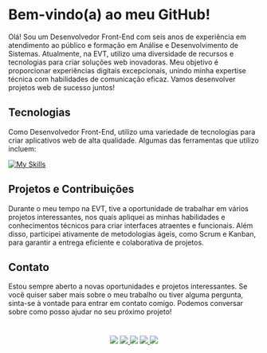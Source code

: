 # Bem-vindo(a) ao meu GitHub!

Olá! Sou um Desenvolvedor Front-End com seis anos de experiência em atendimento ao público e formação em Análise e Desenvolvimento de Sistemas. Atualmente, na EVT, utilizo uma diversidade de recursos e tecnologias para criar soluções web inovadoras. Meu objetivo é proporcionar experiências digitais excepcionais, unindo minha expertise técnica com habilidades de comunicação eficaz. Vamos desenvolver projetos web de sucesso juntos!

## Tecnologias

Como Desenvolvedor Front-End, utilizo uma variedade de tecnologias para criar aplicativos web de alta qualidade. Algumas das ferramentas que utilizo incluem:
         
[![My Skills](https://skillicons.dev/icons?i=html,css,js,ts,styledcomponents,react,mongo,git,azure)](https://skillicons.dev)

## Projetos e Contribuições

Durante o meu tempo na EVT, tive a oportunidade de trabalhar em vários projetos interessantes, nos quais apliquei as minhas habilidades e conhecimentos técnicos para criar interfaces atraentes e funcionais. Além disso, participei ativamente de metodologias ágeis, como Scrum e Kanban, para garantir a entrega eficiente e colaborativa de projetos.

## Contato

Estou sempre aberto a novas oportunidades e projetos interessantes. Se você quiser saber mais sobre o meu trabalho ou tiver alguma pergunta, sinta-se à vontade para entrar em contato comigo. Podemos conversar sobre como posso ajudar no seu próximo projeto!

#

<div align="center">
  <a href="https://www.linkedin.com/in/vitoralbergaria/" target="_blank"><img src="https://img.shields.io/badge/-LinkedIn-%230077B5?style=for-the-badge&logo=linkedin&logoColor=white" target="_blank"></a>
  <a href="https://bit.ly/3qzDRe3" target="_blank"><img src="https://img.shields.io/badge/WhatsApp-25D366?style=for-the-badge&logo=whatsapp&logoColor=white" target="_blank">
  <a href = "mailto:contato.soer@gmail.com"><img src="https://img.shields.io/badge/Gmail-D14836?style=for-the-badge&logo=gmail&logoColor=white" target="_blank"></a>
  <a href="https://discord.gg/et9Be2NJ" target="_blank"><img src="https://img.shields.io/badge/Discord-7289DA?style=for-the-badge&logo=discord&logoColor=white" target="_blank">
  <a href="https://figma.com/@VitorSoer" target="_blank"><img src="https://img.shields.io/badge/Figma-F24E1E?style=for-the-badge&logo=figma&logoColor=white" target="_blank">
</div>
